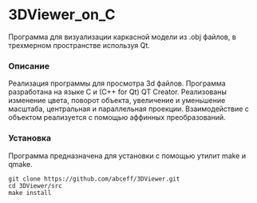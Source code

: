 # 3DViewer_on_C

Программа для визуализации каркасной модели из .obj файлов, в трехмерном пространстве используя Qt.

### Описание
Реализация программы для просмотра 3d файлов. Программа разработана на языке C и (С++ for Qt) QT Creator. Реализованы изменение цвета, поворот объекта, увеличение и уменьшение масштаба, центральная и параллельная проекции. Взаимодействие с объектом реализуется с помощью аффинных преобразований.

### Установка
Программа предназначена для установки с помощью утилит make и qmake.
```
git clone https://github.com/abceff/3DViewer.git
cd 3DViewer/src
make install
```

